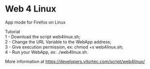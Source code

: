 # Web 4 Linux
App mode for Firefox on Linux

Tutorial<br />
1 - Download the script web4linux.sh;<br />
2 - Change the URL Variable to the WebApp address;<br />
3 - Give execution permission, ex: chmod +x web4linux.sh;<br />
4 - Run your WebApp, ex: ./web4linux.sh.<br />

More information at https://developers.vitortec.com/script/web4linux/
